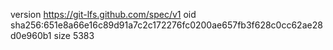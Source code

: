 version https://git-lfs.github.com/spec/v1
oid sha256:651e8a66e16c89d91a7c2c172276fc0200ae657fb3f628c0cc62ae28d0e960b1
size 5383
